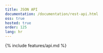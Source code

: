 ```yaml
---
title: JSON API
documentation: /documentation/rest-api.html
oss: true
hosted: true
order: 125
lang: hr
---
```


{% include features/api.md %}
